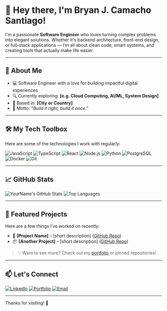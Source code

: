 # 👋 Hey there, I'm Bryan J. Camacho Santiago!

I'm a passionate **Software Engineer** who loves turning complex problems into elegant solutions. Whether it's backend architecture, front-end design, or full-stack applications — I’m all about clean code, smart systems, and creating tools that actually make life easier.

---

## 🚀 About Me
- 💻 Software Engineer with a love for building impactful digital experiences
- 🔍 Currently exploring: **[e.g. Cloud Computing, AI/ML, System Design]**
- 📍 Based in: **[City or Country]**
- 🎯 Motto: *"Build it right, build it once."*

---

## 🛠️ My Tech Toolbox
Here are some of the technologies I work with regularly:

![JavaScript](https://img.shields.io/badge/-JavaScript-black?style=flat-square&logo=javascript)
![TypeScript](https://img.shields.io/badge/-TypeScript-black?style=flat-square&logo=typescript)
![React](https://img.shields.io/badge/-React-black?style=flat-square&logo=react)
![Node.js](https://img.shields.io/badge/-Node.js-black?style=flat-square&logo=node.js)
![Python](https://img.shields.io/badge/-Python-black?style=flat-square&logo=python)
![PostgreSQL](https://img.shields.io/badge/-PostgreSQL-black?style=flat-square&logo=postgresql)
![Docker](https://img.shields.io/badge/-Docker-black?style=flat-square&logo=docker)
![Git](https://img.shields.io/badge/-Git-black?style=flat-square&logo=git)

---

## 📈 GitHub Stats
![YourName's GitHub Stats](https://github-readme-stats.vercel.app/api?username=yourusername&show_icons=true&theme=radical)
![Top Languages](https://github-readme-stats.vercel.app/api/top-langs/?username=yourusername&layout=compact&theme=radical)

---

## 🌟 Featured Projects
Here are a few things I’ve worked on recently:
- 🔧 **[Project Name]** – [short description] ([GitHub Repo](#))
- 📦 **[Another Project]** – [short description] ([GitHub Repo](#))

> ✨ Want to see more? Check out my [portfolio](https://yourportfolio.com) or pinned repositories!

---

## 📫 Let's Connect
[![LinkedIn](https://img.shields.io/badge/-LinkedIn-blue?style=flat-square&logo=linkedin)](https://linkedin.com/in/yourprofile)
[![Portfolio](https://img.shields.io/badge/-Portfolio-black?style=flat-square&logo=dev.to)](https://yourportfolio.com)
[![Email](https://img.shields.io/badge/-Email-black?style=flat-square&logo=gmail)](mailto:youremail@example.com)

---

Thanks for visiting! 🚀
